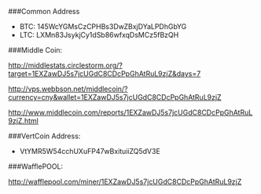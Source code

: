 ###Common Address

- BTC: 145WcYGMsCzCPHBs3DwZBxjDYaLPDhGbYG
- LTC: LXMn83JsykjCy1dSb86wfxqDsMCz5fBzQH


###Middle Coin:

http://middlestats.circlestorm.org/?target=1EXZawDJ5s7jcUGdC8CDcPpGhAtRuL9zjZ&days=7

http://vps.webbson.net/middlecoin/?currency=cny&wallet=1EXZawDJ5s7jcUGdC8CDcPpGhAtRuL9zjZ

http://www.middlecoin.com/reports/1EXZawDJ5s7jcUGdC8CDcPpGhAtRuL9zjZ.html

###VertCoin Address:

- VtYMR5W54cchUXuFP47wBxituiiZQ5dV3E


###WafflePOOL:

http://wafflepool.com/miner/1EXZawDJ5s7jcUGdC8CDcPpGhAtRuL9zjZ
